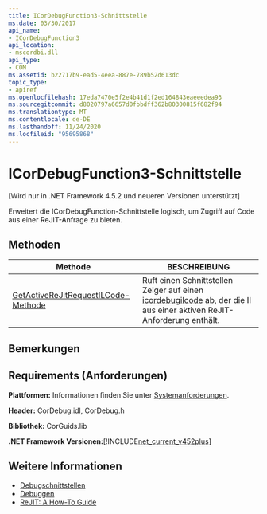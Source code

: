 ```yaml
---
title: ICorDebugFunction3-Schnittstelle
ms.date: 03/30/2017
api_name:
- ICorDebugFunction3
api_location:
- mscordbi.dll
api_type:
- COM
ms.assetid: b22717b9-ead5-4eea-887e-789b52d613dc
topic_type:
- apiref
ms.openlocfilehash: 17eda7470e5f2e4b41d1f2ed164843eaeeedea93
ms.sourcegitcommit: d8020797a6657d0fbbdff362b80300815f682f94
ms.translationtype: MT
ms.contentlocale: de-DE
ms.lasthandoff: 11/24/2020
ms.locfileid: "95695868"
---
```

# <a name="icordebugfunction3-interface"></a>ICorDebugFunction3-Schnittstelle

[Wird nur in .NET Framework 4.5.2 und neueren Versionen unterstützt]  
  
 Erweitert die ICorDebugFunction-Schnittstelle logisch, um Zugriff auf Code aus einer ReJIT-Anfrage zu bieten.  
  
## <a name="methods"></a>Methoden  
  
|Methode|BESCHREIBUNG|  
|------------|-----------------|  
|[GetActiveReJitRequestILCode-Methode](icordebugfunction3-getactiverejitrequestilcode-method.md)|Ruft einen Schnittstellen Zeiger auf einen [icordebugilcode](icordebugilcode-interface.md) ab, der die Il aus einer aktiven ReJIT-Anforderung enthält.|  
  
## <a name="remarks"></a>Bemerkungen  
  
## <a name="requirements"></a>Requirements (Anforderungen)  

 **Plattformen:** Informationen finden Sie unter [Systemanforderungen](../../get-started/system-requirements.md).  
  
 **Header:** CorDebug.idl, CorDebug.h  
  
 **Bibliothek:** CorGuids.lib  
  
 **.NET Framework Versionen:**[!INCLUDE[net_current_v452plus](../../../../includes/net-current-v452plus-md.md)]  
  
## <a name="see-also"></a>Weitere Informationen

- [Debugschnittstellen](debugging-interfaces.md)
- [Debuggen](index.md)
- [ReJIT: A How-To Guide](/archive/blogs/davbr/rejit-a-how-to-guide)
